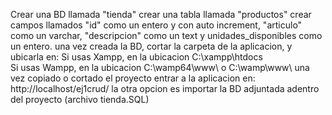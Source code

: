 Crear una BD llamada "tienda"
crear una tabla llamada "productos"
crear campos llamados "id" como un entero y con auto increment, "articulo" como un varchar, "descripcion" como un text  y unidades_disponibles  como un entero.
una vez creada la BD, cortar la carpeta de la aplicacion, y ubicarla en:
Si usas Xampp, en la ubicacion C:\xampp\htdocs\
Si usas Wampp, en la ubicacion C:\wamp64\www\ o C:\wamp\www\ 
una vez copiado o cortado el proyecto
entrar a la aplicacion en: http://localhost/ej1crud/ 
la otra opcion es importar la BD adjuntada adentro del proyecto (archivo tienda.SQL)